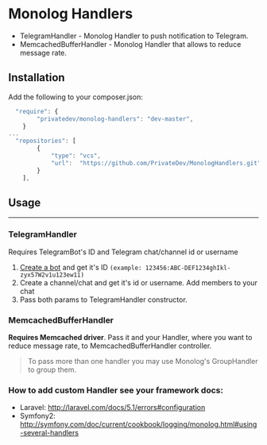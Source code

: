 # Monolog Handlers

* TelegramHandler - Monolog Handler to push notification to Telegram.
* MemcachedBufferHandler - Monolog Handler that allows to reduce message rate.

## Installation

Add the following to your composer.json:
```js
  "require": {
        "privatedev/monolog-handlers": "dev-master",
    }
...
  "repositories": [
        {
            "type": "vcs",
            "url":  "https://github.com/PrivateDev/MonologHandlers.git"
        }
    ],
```

## Usage
------------
### TelegramHandler

Requires TelegramBot's ID and Telegram chat/channel id or username
1. [Create a bot](https://core.telegram.org/bots#3-how-do-i-create-a-bot) and get it's ID ```(example: 123456:ABC-DEF1234ghIkl-zyx57W2v1u123ew11)```
2. Create a channel/chat and get it's id or username. Add members to your chat
3. Pass both params to TelegramHandler constructor.

### MemcachedBufferHandler

**Requires Memcached driver**. Pass it and your Handler, where you want to reduce message rate, to MemcachedBufferHandler controller.
> To pass more than one handler you may use Monolog's GroupHandler to group them.

### How to add custom Handler see your framework docs:

- Laravel: http://laravel.com/docs/5.1/errors#configuration
- Symfony2: http://symfony.com/doc/current/cookbook/logging/monolog.html#using-several-handlers
